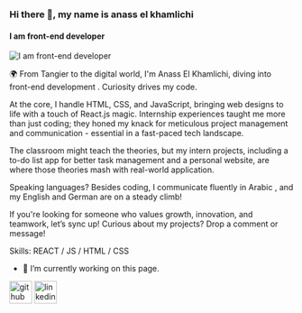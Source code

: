 ### Hi there 👋, my name is anass el khamlichi
#### I am front-end developer
![I am front-end developer](https://i.pinimg.com/474x/75/87/df/7587df77ef521cf98057d0028ee983f1.jpg)

🌍 From Tangier to the digital world, I'm Anass El Khamlichi, diving into front-end development . Curiosity drives my code.

At the core, I handle HTML, CSS, and JavaScript, bringing web designs to life with a touch of React.js magic. Internship experiences taught me more than just coding; they honed my knack for meticulous project management and communication - essential in a fast-paced tech landscape.

The classroom might teach the theories, but my intern projects, including a to-do list app for better task management and a personal website, are where those theories mash with real-world application. 

Speaking languages? Besides coding, I communicate fluently in Arabic , and my English and German are on a steady climb!

If you're looking for someone who values growth, innovation, and teamwork, let’s sync up! Curious about my projects? Drop a comment or message!

Skills:  REACT / JS / HTML / CSS

- 🔭 I’m currently working on this page. 


[<img src='https://cdn.jsdelivr.net/npm/simple-icons@3.0.1/icons/github.svg' alt='github' height='40'>](https://github.com/https://github.com/anasselkam/anasselkam)  [<img src='https://cdn.jsdelivr.net/npm/simple-icons@3.0.1/icons/linkedin.svg' alt='linkedin' height='40'>](https://www.linkedin.com/in/https://www.linkedin.com/in/anass-el-khamlichi/)  





<!--
**anasselkam/anasselkam** is a ✨ _special_ ✨ repository because its `README.md` (this file) appears on your GitHub profile.

Here are some ideas to get you started:

- 🔭 I’m currently working on ...
- 🌱 I’m currently learning ...
- 👯 I’m looking to collaborate on ...
- 🤔 I’m looking for help with ...
- 💬 Ask me about ...
- 📫 How to reach me: ...
- 😄 Pronouns: ...
- ⚡ Fun fact: ...
-->

